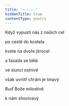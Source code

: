 ```yaml
---
title: '– – – '
hiddenTitle: true
contentType: poetry
---
```


<section>

Když vypustí nás z našich cel

po cestě do kostela

kvete na dvoře jitrocel

a fasáda se bělá

ve slunci oslnivě

však uvnitř chrám je tmavý

Buď Bože milostivě

k nám shovívavý

</section>
